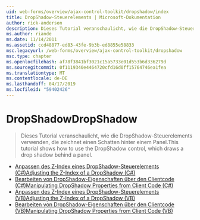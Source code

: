 ```yaml
---
uid: web-forms/overview/ajax-control-toolkit/dropshadow/index
title: DropShadow-Steuerelements | Microsoft-Dokumentation
author: rick-anderson
description: Dieses Tutorial veranschaulicht, wie die DropShadow-Steuerelements verwenden, die zeichnet einen Schatten hinter einem Panel.
ms.author: riande
ms.date: 11/14/2011
ms.assetid: ccd48877-ed83-43fe-9b3b-ed8855e58833
msc.legacyurl: /web-forms/overview/ajax-control-toolkit/dropshadow
msc.type: chapter
ms.openlocfilehash: af78f3841bf3021c15a5733e01d553b6d336279d
ms.sourcegitcommit: 0f1119340e4464720cfd16d0ff15764746ea1fea
ms.translationtype: MT
ms.contentlocale: de-DE
ms.lasthandoff: 04/17/2019
ms.locfileid: "59402426"
---
```

# <a name="dropshadow"></a><span data-ttu-id="b0ff5-103">DropShadow</span><span class="sxs-lookup"><span data-stu-id="b0ff5-103">DropShadow</span></span>

> <span data-ttu-id="b0ff5-104">Dieses Tutorial veranschaulicht, wie die DropShadow-Steuerelements verwenden, die zeichnet einen Schatten hinter einem Panel.</span><span class="sxs-lookup"><span data-stu-id="b0ff5-104">This tutorial shows how to use the DropShadow control, which draws a drop shadow behind a panel.</span></span>


- [<span data-ttu-id="b0ff5-105">Anpassen des Z-Index eines DropShadow-Steuerelements (C#)</span><span class="sxs-lookup"><span data-stu-id="b0ff5-105">Adjusting the Z-Index of a DropShadow (C#)</span></span>](adjusting-the-z-index-of-a-dropshadow-cs.md)
- [<span data-ttu-id="b0ff5-106">Bearbeiten von DropShadow-Eigenschaften über den Clientcode (C#)</span><span class="sxs-lookup"><span data-stu-id="b0ff5-106">Manipulating DropShadow Properties from Client Code (C#)</span></span>](manipulating-dropshadow-properties-from-client-code-cs.md)
- [<span data-ttu-id="b0ff5-107">Anpassen des Z-Index eines DropShadow-Steuerelements (VB)</span><span class="sxs-lookup"><span data-stu-id="b0ff5-107">Adjusting the Z-Index of a DropShadow (VB)</span></span>](adjusting-the-z-index-of-a-dropshadow-vb.md)
- [<span data-ttu-id="b0ff5-108">Bearbeiten von DropShadow-Eigenschaften über den Clientcode (VB)</span><span class="sxs-lookup"><span data-stu-id="b0ff5-108">Manipulating DropShadow Properties from Client Code (VB)</span></span>](manipulating-dropshadow-properties-from-client-code-vb.md)
